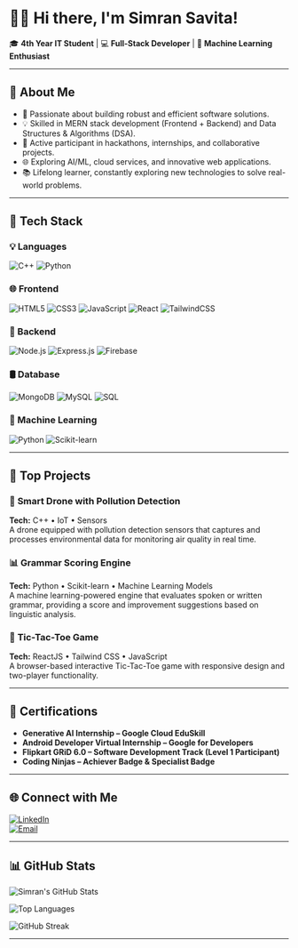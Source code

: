 # 👩‍💻 Hi there, I'm Simran Savita!  
🎓 **4th Year IT Student** | 💻 **Full-Stack Developer** | 🤖 **Machine Learning Enthusiast**  

---

## 🚀 About Me
- 🌟 Passionate about building robust and efficient software solutions.  
- 💡 Skilled in MERN stack development (Frontend + Backend) and Data Structures & Algorithms (DSA).  
- 🤝 Active participant in hackathons, internships, and collaborative projects.  
- 🌐 Exploring AI/ML, cloud services, and innovative web applications.  
- 📚 Lifelong learner, constantly exploring new technologies to solve real-world problems.

---
## 🚀 Tech Stack

### 💡 Languages
![C++](https://img.shields.io/badge/C%2B%2B-00599C?style=for-the-badge&logo=c%2B%2B&logoColor=white)
![Python](https://img.shields.io/badge/Python-3776AB?style=for-the-badge&logo=python&logoColor=white)
### 🌐 Frontend
![HTML5](https://img.shields.io/badge/HTML5-E34F26?style=for-the-badge&logo=html5&logoColor=white)
![CSS3](https://img.shields.io/badge/CSS3-1572B6?style=for-the-badge&logo=css3&logoColor=white)
![JavaScript](https://img.shields.io/badge/JavaScript-323330?style=for-the-badge&logo=javascript&logoColor=F7DF1E)
![React](https://img.shields.io/badge/React-20232A?style=for-the-badge&logo=react&logoColor=61DAFB)
![TailwindCSS](https://img.shields.io/badge/Tailwind_CSS-38B2AC?style=for-the-badge&logo=tailwind-css&logoColor=white)
### 🔧 Backend
![Node.js](https://img.shields.io/badge/Node.js-339933?style=for-the-badge&logo=nodedotjs&logoColor=white)
![Express.js](https://img.shields.io/badge/Express.js-404D59?style=for-the-badge)
![Firebase](https://img.shields.io/badge/Firebase-FFCA28?style=for-the-badge&logo=firebase&logoColor=black)
### 🛢️ Database
![MongoDB](https://img.shields.io/badge/MongoDB-4EA94B?style=for-the-badge&logo=mongodb&logoColor=white)
![MySQL](https://img.shields.io/badge/MySQL-005C84?style=for-the-badge&logo=mysql&logoColor=white)
![SQL](https://img.shields.io/badge/SQL-FF4500?style=for-the-badge)
### 🤖 Machine Learning
![Python](https://img.shields.io/badge/Python-FFD43B?style=for-the-badge&logo=python&logoColor=blue)
![Scikit-learn](https://img.shields.io/badge/Scikit--learn-F7931E?style=for-the-badge&logo=scikit-learn&logoColor=white)

---

## 📌 Top Projects

### 🧠 **Smart Drone with Pollution Detection**  
**Tech:** C++ • IoT • Sensors  
A drone equipped with pollution detection sensors that captures and processes environmental data for monitoring air quality in real time.

### 📊 **Grammar Scoring Engine**  
**Tech:** Python • Scikit-learn • Machine Learning Models  
A machine learning-powered engine that evaluates spoken or written grammar, providing a score and improvement suggestions based on linguistic analysis.

### 💬 **Tic-Tac-Toe Game**  
**Tech:** ReactJS • Tailwind CSS • JavaScript  
A browser-based interactive Tic-Tac-Toe game with responsive design and two-player functionality.

---

## 📜 Certifications
- **Generative AI Internship – Google Cloud EduSkill**  
- **Android Developer Virtual Internship – Google for Developers**  
- **Flipkart GRiD 6.0 – Software Development Track (Level 1 Participant)**  
- **Coding Ninjas – Achiever Badge & Specialist Badge**  

---

## 🌐 Connect with Me
[![LinkedIn](https://img.shields.io/badge/LinkedIn-0A66C2?style=for-the-badge&logo=linkedin&logoColor=white)](https://www.linkedin.com/in/simran-savita/)  
[![Email](https://img.shields.io/badge/Email-D14836?style=for-the-badge&logo=gmail&logoColor=white)](mailto:simransavita11@gmail.com)  

---

## 📊 GitHub Stats

![Simran's GitHub Stats](https://github-readme-stats.vercel.app/api?username=simransavita9984&show_icons=true&theme=radical)

![Top Languages](https://github-readme-stats.vercel.app/api/top-langs/?username=simransavita9984&layout=compact&theme=radical)

![GitHub Streak](https://github-readme-streak-stats.herokuapp.com/?user=simransavita9984&theme=radical)


---
